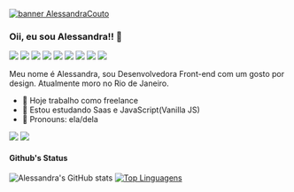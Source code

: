 [![banner AlessandraCouto](https://user-images.githubusercontent.com/51713464/130366209-06d53d39-bf02-4595-832c-70c4eddc1f0d.png)](https://www.alessandracouto.com/)

### Oii, eu sou Alessandra!! 🤙
<img src="https://img.shields.io/badge/HTML5-E34F26?style=for-the-badge&logo=html5&logoColor=white"> <img src="https://img.shields.io/badge/CSS3-1572B6?style=for-the-badge&logo=css3&logoColor=white"> <img src="https://img.shields.io/badge/JavaScript-F7DF1E?style=for-the-badge&logo=javascript&logoColor=black"> <img src="https://img.shields.io/badge/Bootstrap-563D7C?style=for-the-badge&logo=bootstrap&logoColor=white"> <img src="https://img.shields.io/badge/Git-F05032?style=for-the-badge&logo=git&logoColor=white">
<img src="https://img.shields.io/badge/Figma-F24E1E?style=for-the-badge&logo=figma&logoColor=white"> <img src="https://img.shields.io/badge/Inkscape-000000?style=for-the-badge&logo=Inkscape&logoColor=white"> <img src="https://img.shields.io/badge/gimp-5C5543?style=for-the-badge&logo=gimp&logoColor=white">
<img src="https://img.shields.io/badge/Linux-FCC624?style=for-the-badge&logo=linux&logoColor=black">

Meu nome é Alessandra, sou Desenvolvedora Front-end com um gosto por design. Atualmente moro no Rio de Janeiro.

- 🏑 Hoje trabalho como freelance
- 📖 Estou estudando Saas e JavaScript(Vanilla JS)
- 👧 Pronouns: ela/dela

<a href="https://www.linkedin.com/in/alessandradocouto"><img src="https://img.shields.io/badge/LinkedIn-0077B5?style=for-the-badge&logo=linkedin&logoColor=white"></a> <a href="https://www.alessandracouto.com"><img src="https://img.shields.io/badge/Portfolio-Site-2C2255?style=for-the-badge&logo=Google-chrome&logoColor=18A303&color=D00000&labelColor=black"></a>

#### Github's Status

![Alessandra's GitHub stats](https://github-readme-stats.vercel.app/api?username=alessandradocouto&show_icons=true&theme=react)
[![Top Linguagens](https://github-readme-stats.vercel.app/api/top-langs/?username=alessandradocouto&layout=compact)](https://github.com/alessandradocouto/github-readme-stats)


